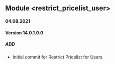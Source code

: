## Module <restrict_pricelist_user>

#### 04.08.2021
#### Version 14.0.1.0.0
##### ADD
- Initial commit for Restrict Pricelist for Users

